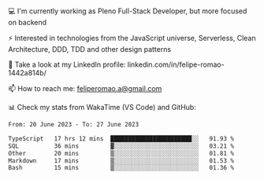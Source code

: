 💻 I'm currently working as Pleno Full-Stack Developer, but more focused on backend

⚡ Interested in technologies from the JavaScript universe, Serverless, Clean Architecture, DDD, TDD and other design patterns

👥 Take a look at my LinkedIn profile: linkedin.com/in/felipe-romao-1442a814b/

📫 How to reach me: feliperomao.a@gmail.com

📊 Check my stats from WakaTime (VS Code) and GitHub:

<!--START_SECTION:waka-->

```txt
From: 20 June 2023 - To: 27 June 2023

TypeScript   17 hrs 12 mins  ███████████████████████░░   91.93 %
SQL          36 mins         ▓░░░░░░░░░░░░░░░░░░░░░░░░   03.21 %
Other        20 mins         ▒░░░░░░░░░░░░░░░░░░░░░░░░   01.81 %
Markdown     17 mins         ▒░░░░░░░░░░░░░░░░░░░░░░░░   01.53 %
Bash         15 mins         ▒░░░░░░░░░░░░░░░░░░░░░░░░   01.36 %
```

<!--END_SECTION:waka-->
